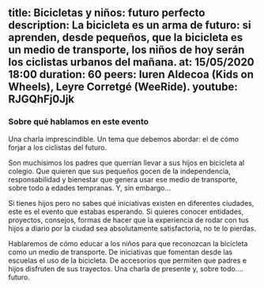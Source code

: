 title: Bicicletas y niños: futuro perfecto
description: La bicicleta es un arma de futuro: si aprenden, desde pequeños, que la bicicleta es un medio de transporte, los niños de hoy serán los ciclistas urbanos del mañana. 
at: 15/05/2020 18:00
duration: 60
peers: Iuren Aldecoa (Kids on Wheels), Leyre Corretgé (WeeRide).
youtube: RJGQhFj0Jjk
----
### Sobre qué hablamos en este evento

Una charla imprescindible. Un tema que debemos abordar: el de cómo forjar a los ciclistas del futuro. 

Son muchísimos los padres que querrían llevar a sus hijos en bicicleta al colegio. Que quieren que sus pequeños gocen de la independencia, responsabilidad y bienestar que genera usar ese medio de transporte, sobre todo a edades tempranas. Y, sin embargo… 

Si tienes hijos pero no sabes qué iniciativas existen en diferentes ciudades, este es el evento que estabas esperando. Si quieres conocer entidades, proyectos, consejos, formas de hacer que la experiencia de rodar con tus hijos a diario por la ciudad sea absolutamente satisfactoria, no te lo pierdas. 

Hablaremos de cómo educar a los niños para que reconozcan la bicicleta como un medio de transporte. De iniciativas que fomentan desde las escuelas el uso de la bicicleta. De accesorios que permiten que padres e hijos disfruten de sus trayectos. Una charla de presente y, sobre todo…. futuro. 
